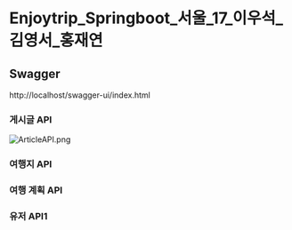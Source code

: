 # Enjoytrip_Springboot_서울_17_이우석_김영서_홍재연

## Swagger
http://localhost/swagger-ui/index.html

### 게시글 API
![ArticleAPI.png](/description_img/Article.png)

### 여행지 API

### 여행 계획 API

### 유저 API1
